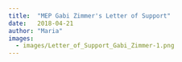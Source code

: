 ```yaml
---
title:  "MEP Gabi Zimmer's Letter of Support"
date:   2018-04-21
author: "Maria"
images:
  - images/Letter_of_Support_Gabi_Zimmer-1.png
---
```

